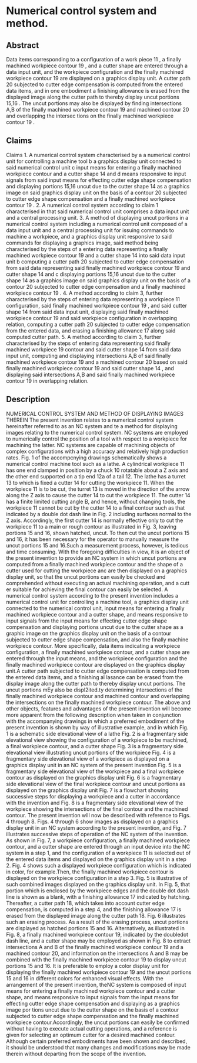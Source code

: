 # Numerical control system and method.

## Abstract
Data items corresponding to a configuration of a work piece 11 , a finally machined workpiece contour 19 , and a cutter shape are entered through a data input unit, and the workpiece configuration and the finally machined workpiece contour 19 are displayed on a graphics display unit. A cutter path 20 subjected to cutter edge compensation is computed from the entered data items, and in one embodiment a finishing allowance is erased from the displayed image along the cutter path to thereby display uncut portions 15,16 . The uncut portions may also be displayed by finding intersections A,B of the finally machined workpiece contour 19 and machined contour 20 and overlapping the intersec tions on the finally machined workpiece contour 19 .

## Claims
Claims 1. A numerical control system characterised by a a numerical control unit for controlling a machine tool b a graphics display unit connected to said numerical control unit c input means for entering a finally machined workpiece contour and a cutter shape 14 and d means responsive to input signals from said input means for effecting cutter edge shape compensation and displaying portions 15,16 uncut due to the cutter shape 14 as a graphics image on said graphics display unit on the basis of a contour 20 subjected to cutter edge shape compensation and a finally machined workpiece contour 19 . 2. A numerical control system according to claim 1 characterised in that said numerical control unit comprises a data input unit and a central processing unit. 3. A method of displaying uncut portions in a numerical control system including a numerical control unit composed of a data input unit and a central processing unit for issuing commands to machine a workpiece, and a graphics display unit responsive to said commands for displaying a graphics image, said method being characterised by the steps of a entering data representing a finally machined workpiece contour 19 and a cutter shape 14 into said data input unit b computing a cutter path 20 subjected to cutter edge compensation from said data representing said finally machined workpiece contour 19 and cutter shape 14 and c displaying portions 15,16 uncut due to the cutter shape 14 as a graphics image on said graphics display unit on the basis of a contour 20 subjected to cutter edge compensation and a finally machined workpiece contour 19 . 4. A method according to claim 3, further characterised by the steps of entering data representing a workpiece 11 configuration, said finally machined workpiece contour 19 , and said cutter shape 14 from said data input unit, displaying said finally machined workpiece contour 19 and said workpiece configuration in overlapping relation, computing a cutter path 20 subjected to cutter edge compensation from the entered data, and erasing a finishing allowance 17 along said computed cutter path. 5. A method according to claim 3, further characterised by the steps of entering data representing said finally machined workpiece 19 contour and said cutter shape 14 from said data input unit, computing and displaying intersections A,B of said finally machined workpiece contour 19 and a machined contour 20 based on said finally machined workpiece contour 19 and said cutter shape 14 , and displaying said intersections A,B and said finally machined workpiece contour 19 in overlapping relation.

## Description
NUMERICAL CONTROL SYSTEM AND METHOD OF DISPLAYING IMAGES THEREIN The present invention relates to a numerical control system hereinafter referred to as an NC system and te a method for displaying images relating to the numerical control system. NC systems are employed to numerically control the position of a tool with respect to a workpiece for machining the latter. NC systems are capable of machining objects of complex configurations with a high accuracy and relatively high production rates. Fig. 1 of the accompcnying drawings schematically shows a numerical control machine tool such as a lathe. A cylindrical workpiece 11 has one end clamped in position by a chuck 10 rotatable about a Z axis and the other end supported on a tip end 12a of a tail 12. The lathe has a turret 13 to which is fixed a cutter 14 for cutting the workpiece 11. When the workpiece 11 is to be cut, the turret 13 is moved in the direction of the arrow along the Z axis to cause the cutter 14 to cut the workpiece 11. The cutter 14 has a finite limited cutting angle B, and hence, without changing tools, the workpiece 11 cannot be cut by the cutter 14 to a final contour such as that indicated by a double dot dash line in Fig. 2 including surfaces normal to the Z axis. Accordingly, the first cutter 14 is normally effective only to cut the workpiece 11 to a main or rough contour as illustrated in Fig. 3, leaving portions 15 and 16, shown hatched, uncut. To then cut the uncut portions 15 and 16, it has been necessary for the operator to manually measure the uncut portions 15 and 16.Such a measurement process, however, is tedious and time consuming. With the foregoing difficulties in view, it is an object of the present invention to provide an NC system in which uncut portions are computed from a finally machined workpiece contour and the shape of a cutter used for cutting the workpiece anc are then displayed on a graphics display unit, so that the uncut portions can easily be checked and comprehended without executing an actual machining operation, and a cutt er suitable for achieving the final contour can easily be selected. A numerical control system according to the present invention includes a numerical control unit for controlling a machine tool, a graphics display unit connected to the numerical control unit, input means for entering a finally machined workpiece contour and a cutter shape, and means responsive to input signals from the input means for effecting cutter edge shape compensation and displaying portions uncut due to the cutter shape as a graphic image on the graphics display unit on the basis of a contour subjected to cutter edge shape compensation, and also the finally machine workpiece contour. More specifically, data items indicating a workpiece configuration, a finally machined workpiece contour, and a cutter shape are entered through the input means, and the workpiece configuration and the finally machined workpiece contour are displayed on the graphics display unit.A cutter path subjected to cutter edge compensation is computed from the entered data items, and a finishing al lasance can be erased from the display image along the cutter path to thereby display uncut portions. The uncut portions mEy also be displ2ited.ty determining intersections of the finally machined workpiece contour and machined contour and overlapping the intersections on the finally machined workpiece contour. The above and other objects, features and advantages of the present invention will become more apparent from the following description when taken in conjunction with the accompanying drawings in which a preferred embodiment of the present invention is shown by way of illustrative example, and in which Fig. 1 is a schematic side elevational view of a lathe Fig. 2 is a fragmentary side elevational view showing the configuration of a workpiece to be machined, a final workpiece contour, and a cutter shape Fig. 3 is a fragmentary side elevational view illustrating uncut portions of the workpiece Fig. 4 is a fragmentary side elevational view of a workpiece as displayed on a graphics display unit in an NC system of the present invention Fig. 5 is a fragmentary side elevational view of the workpiece and a final workpiece contour as displayed on the graphics display unit Fig. 6 is a fragmentary side elevational view of the final workpiece contour and uncut portions as displayed on the graphics display unit Fig. 7 is a flowchart showing successive steps for displaying a workpiece and a cutter in accordance with the invention and Fig. 8 is a fragmentary side elevational view of the workpiece showing the intersections of the final contour and the machined contour. The present invention will now be described with reference to Figs. 4 through 8. Figs. 4 through 6 show images as displayed on a graphics display unit in an NC system according to the present invention, and Fig. 7 illustrates successive steps of operation of the NC system of the invention. As shown in Fig. 7, a workpiece configuration, a finally machined workpiece contour, and a cutter shape are entered through an input device into the NC system in a step 1, and the configuration of a workpiece 11 is selected out of the entered data items and displayed on the graphics display unit in a step 2. Fig. 4 shows such a displayed workpiece configuration which is indicated in color, for example.Then, the finally machined workpiece contour is displayed on the workpiece configuration in a step 3. Fig. 5 is illustrative of such combined images displayed on the graphics display unit. In Fig. 5, that portion which is enclosed by the workpiece edges and the double dot dash line is shown as a blank, with a finishing allowance 17 indicated by hatching. Thereafter, a cutter path 18, which takes into account cutter edge compensation, is computed in a step 4, and the finishing allowance 17 is erased from the displayed image along the cutter path 18. Fig. 6 illustrates such an erasing process. As a result of the erasing process, uncut portions are displayed as hatched portions 15 and 16. Alternatively, as illustrated in Fig. 8, a finally machined workpiece contour 19, indicated by the doubledot dash line, and a cutter shape may be employed as shown in Fig. 8 to extract intersections A and B of the finally machined workpiece contour 19 and a machined contour 20, and information on the intersections A and B may be combined with the finally machined workpiece contour 19 to display uncut portions 15 and 16. It is preferable to employ a color display unit for displaying the finally machined workpiece contour 19 and the uncut portions 15 and 16 in different colors for enhanced visual effects. With the arrangement of the present invention, theNC system is composed of input means for entering a finally machined workpiece contour and a cutter shape, and means responsive to input signals from the input means for effecting cutter edge shape compensation and displaying as a graphics image por tions uncut due to the cutter shape on the basis of a contour subjected to cutter edge shape compensation and the finally machined workpiece contour.Accordingly, the uncut portions can easily be confirmed without having to execute actual cutting operations, and a reference is given for selecting an optimum cutter for a desired machined contour. Although certain preferred embodiments have been shown and described, it should be understood that many changes and modifications may be made therein without departing from the scope of the invention.